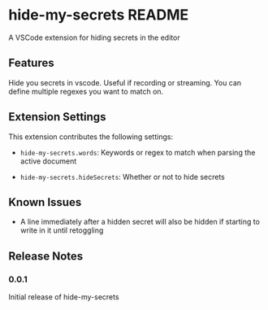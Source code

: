 # hide-my-secrets README

A VSCode extension for hiding secrets in the editor

## Features

Hide you secrets in vscode. Useful if recording or streaming. You can define multiple regexes you want to match on.

## Extension Settings

This extension contributes the following settings:

* `hide-my-secrets.words`: Keywords or regex to match when parsing the active document

* `hide-my-secrets.hideSecrets`: Whether or not to hide secrets

## Known Issues

* A line immediately after a hidden secret will also be hidden if starting to write in it until retoggling

## Release Notes

### 0.0.1

Initial release of hide-my-secrets
